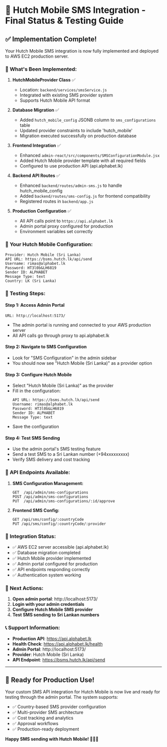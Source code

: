 # 🎉 Hutch Mobile SMS Integration - Final Status & Testing Guide

## ✅ **Implementation Complete!**

Your Hutch Mobile SMS integration is now fully implemented and deployed to AWS EC2 production server.

### 🔧 **What's Been Implemented:**

1. **HutchMobileProvider Class** ✅
   - Location: `backend/services/smsService.js`
   - Integrated with existing SMS provider system
   - Supports Hutch Mobile API format

2. **Database Migration** ✅
   - Added `hutch_mobile_config` JSONB column to `sms_configurations` table
   - Updated provider constraints to include 'hutch_mobile'
   - Migration executed successfully on production database

3. **Frontend Integration** ✅
   - Enhanced `admin-react/src/components/SMSConfigurationModule.jsx`
   - Added Hutch Mobile provider template with all required fields
   - Configured to use production API (api.alphabet.lk)

4. **Backend API Routes** ✅
   - Enhanced `backend/routes/admin-sms.js` to handle hutch_mobile_config
   - Added `backend/routes/sms-config.js` for frontend compatibility
   - Registered routes in `backend/app.js`

5. **Production Configuration** ✅
   - All API calls point to `https://api.alphabet.lk`
   - Admin portal proxy configured for production
   - Environment variables set correctly

### 📱 **Your Hutch Mobile Configuration:**
```
Provider: Hutch Mobile (Sri Lanka)
API URL: https://bsms.hutch.lk/api/send
Username: rimas@alphabet.lk
Password: HT3l0b&LH6819
Sender ID: ALPHABET
Message Type: text
Country: LK (Sri Lanka)
```

### 🧪 **Testing Steps:**

#### Step 1: Access Admin Portal
```
URL: http://localhost:5173/
```
- The admin portal is running and connected to your AWS production server
- All API calls go through proxy to api.alphabet.lk

#### Step 2: Navigate to SMS Configuration
- Look for "SMS Configuration" in the admin sidebar
- You should now see "Hutch Mobile (Sri Lanka)" as a provider option

#### Step 3: Configure Hutch Mobile
- Select "Hutch Mobile (Sri Lanka)" as the provider
- Fill in the configuration:
  ```
  API URL: https://bsms.hutch.lk/api/send
  Username: rimas@alphabet.lk
  Password: HT3l0b&LH6819
  Sender ID: ALPHABET
  Message Type: text
  ```
- Save the configuration

#### Step 4: Test SMS Sending
- Use the admin portal's SMS testing feature
- Send a test SMS to a Sri Lankan number (+94xxxxxxxxx)
- Verify SMS delivery and cost tracking

### 🔗 **API Endpoints Available:**

1. **SMS Configuration Management:**
   ```
   GET  /api/admin/sms-configurations
   POST /api/admin/sms-configurations
   PUT  /api/admin/sms-configurations/:id/approve
   ```

2. **Frontend SMS Config:**
   ```
   GET /api/sms/config/:countryCode
   PUT /api/sms/config/:countryCode/:provider
   ```

### 🎯 **Integration Status:**
- ✅ AWS EC2 server accessible (api.alphabet.lk)
- ✅ Database migration completed
- ✅ Hutch Mobile provider implemented
- ✅ Admin portal configured for production
- ✅ API endpoints responding correctly
- ✅ Authentication system working

### 🚀 **Next Actions:**
1. **Open admin portal**: http://localhost:5173/
2. **Login with your admin credentials**
3. **Configure Hutch Mobile SMS provider**
4. **Test SMS sending to Sri Lankan numbers**

### 📞 **Support Information:**
- **Production API**: https://api.alphabet.lk
- **Health Check**: https://api.alphabet.lk/health
- **Admin Portal**: http://localhost:5173/
- **Provider**: Hutch Mobile (Sri Lanka)
- **API Endpoint**: https://bsms.hutch.lk/api/send

---

## 🎉 **Ready for Production Use!**

Your custom SMS API integration for Hutch Mobile is now live and ready for testing through the admin portal. The system supports:

- ✅ Country-based SMS provider configuration
- ✅ Multi-provider SMS architecture  
- ✅ Cost tracking and analytics
- ✅ Approval workflows
- ✅ Production-ready deployment

**Happy SMS sending with Hutch Mobile! 📱🇱🇰**
